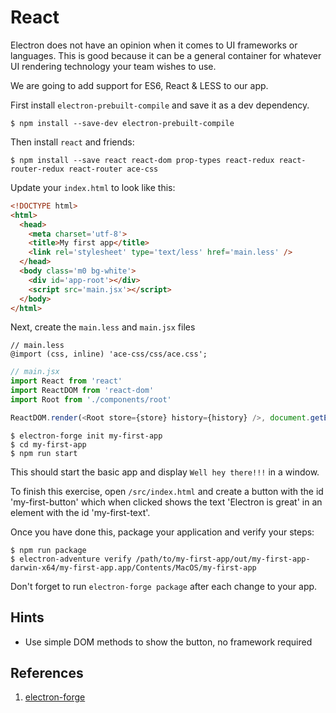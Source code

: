 # React

Electron does not have an opinion when it comes to UI frameworks or languages.  This is good because it can be a general container for whatever UI rendering technology your team wishes to use.

We are going to add support for ES6, React & LESS to our app.

First install `electron-prebuilt-compile` and save it as a dev dependency.

```
$ npm install --save-dev electron-prebuilt-compile
```

Then install `react` and friends:

```
$ npm install --save react react-dom prop-types react-redux react-router-redux react-router ace-css
```

Update your `index.html` to look like this:

```html
<!DOCTYPE html>
<html>
  <head>
    <meta charset='utf-8'>
    <title>My first app</title>
    <link rel='stylesheet' type='text/less' href='main.less' />
  </head>
  <body class='m0 bg-white'>
    <div id='app-root'></div>
    <script src='main.jsx'></script>
  </body>
</html>
```

Next, create the `main.less` and `main.jsx` files

```less
// main.less
@import (css, inline) 'ace-css/css/ace.css';
```

```js
// main.jsx
import React from 'react'
import ReactDOM from 'react-dom'
import Root from './components/root'

ReactDOM.render(<Root store={store} history={history} />, document.getElementById('app-root'))
```





```
$ electron-forge init my-first-app
$ cd my-first-app
$ npm run start
```

This should start the basic app and display `Well hey there!!!` in a window.

To finish this exercise, open `/src/index.html` and create a button with the id 'my-first-button' which when clicked shows the text 'Electron is great' in an element with the id 'my-first-text'.

Once you have done this, package your application and verify your steps:

```
$ npm run package
$ electron-adventure verify /path/to/my-first-app/out/my-first-app-darwin-x64/my-first-app.app/Contents/MacOS/my-first-app
```

Don't forget to run `electron-forge package` after each change to your app.

## Hints

* Use simple DOM methods to show the button, no framework required

## References

1. [electron-forge](https://www.npmjs.com/package/electron-forge)
